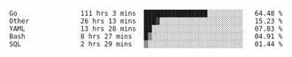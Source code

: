 <!--START_SECTION:waka-->

```text
Go                111 hrs 3 mins  ████████████████░░░░░░░░░   64.48 %
Other             26 hrs 13 mins  ███▓░░░░░░░░░░░░░░░░░░░░░   15.23 %
YAML              13 hrs 28 mins  ██░░░░░░░░░░░░░░░░░░░░░░░   07.83 %
Bash              8 hrs 27 mins   █▒░░░░░░░░░░░░░░░░░░░░░░░   04.91 %
SQL               2 hrs 29 mins   ▒░░░░░░░░░░░░░░░░░░░░░░░░   01.44 %
```

<!--END_SECTION:waka-->
